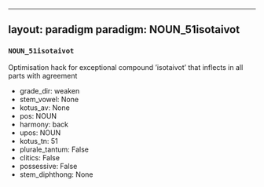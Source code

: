 
---
layout: paradigm
paradigm: NOUN_51isotaivot
---
### ` NOUN_51isotaivot `

Optimisation hack for exceptional compound ’isotaivot’ that inflects in all parts with agreement
* grade_dir: weaken
* stem_vowel: None
* kotus_av: None
* pos: NOUN
* harmony: back
* upos: NOUN
* kotus_tn: 51
* plurale_tantum: False
* clitics: False
* possessive: False
* stem_diphthong: None
